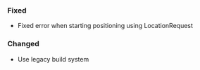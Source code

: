 ### Fixed
* Fixed error when starting positioning using LocationRequest

### Changed
* Use legacy build system